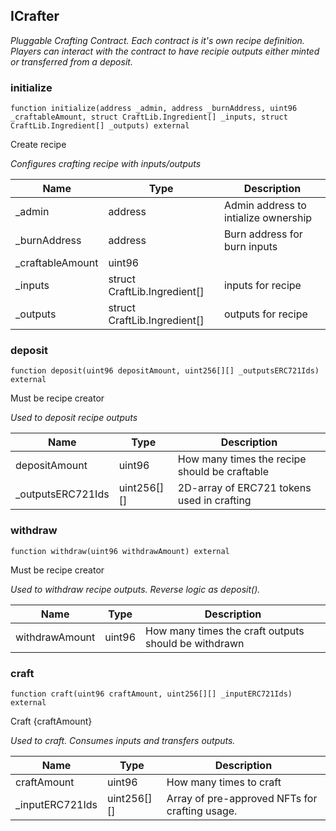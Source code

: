 

## ICrafter

_Pluggable Crafting Contract.
Each contract is it&#x27;s own recipe definition.
Players can interact with the contract to have
recipie outputs either minted or transferred 
from a deposit._

### initialize

```solidity
function initialize(address _admin, address _burnAddress, uint96 _craftableAmount, struct CraftLib.Ingredient[] _inputs, struct CraftLib.Ingredient[] _outputs) external
```

Create recipe

_Configures crafting recipe with inputs/outputs_

| Name | Type | Description |
| ---- | ---- | ----------- |
| _admin | address | Admin address to intialize ownership |
| _burnAddress | address | Burn address for burn inputs |
| _craftableAmount | uint96 |  |
| _inputs | struct CraftLib.Ingredient[] | inputs for recipe |
| _outputs | struct CraftLib.Ingredient[] | outputs for recipe |

### deposit

```solidity
function deposit(uint96 depositAmount, uint256[][] _outputsERC721Ids) external
```

Must be recipe creator

_Used to deposit recipe outputs_

| Name | Type | Description |
| ---- | ---- | ----------- |
| depositAmount | uint96 | How many times the recipe should be craftable |
| _outputsERC721Ids | uint256[][] | 2D-array of ERC721 tokens used in crafting |

### withdraw

```solidity
function withdraw(uint96 withdrawAmount) external
```

Must be recipe creator

_Used to withdraw recipe outputs. Reverse logic as deposit()._

| Name | Type | Description |
| ---- | ---- | ----------- |
| withdrawAmount | uint96 | How many times the craft outputs should be withdrawn |

### craft

```solidity
function craft(uint96 craftAmount, uint256[][] _inputERC721Ids) external
```

Craft {craftAmount}

_Used to craft. Consumes inputs and transfers outputs._

| Name | Type | Description |
| ---- | ---- | ----------- |
| craftAmount | uint96 | How many times to craft |
| _inputERC721Ids | uint256[][] | Array of pre-approved NFTs for crafting usage. |

